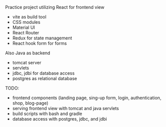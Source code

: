 Practice project utilizing React for frontend view
 - vite as build tool
 - CSS modules
 - Material UI
 - React Router
 - Redux for state management
 - React hook form for forms

Also Java as backend
- tomcat server
- servlets
- jdbc, jdbi for database access
- postgres as relational database

TODO:
- frontend components (landing page, sing-up form, login, authentication, shop, blog-page)
- serving frontend view with tomcat and java servlets
- build scripts with bash and gradle
- database access with postgres, jdbc, and jdbi